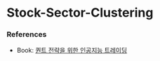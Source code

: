 # Stock-Sector-Clustering

### References

- Book: [퀀트 전략을 위한 인공지능 트레이딩](https://github.com/quant4junior/algoTrade)
